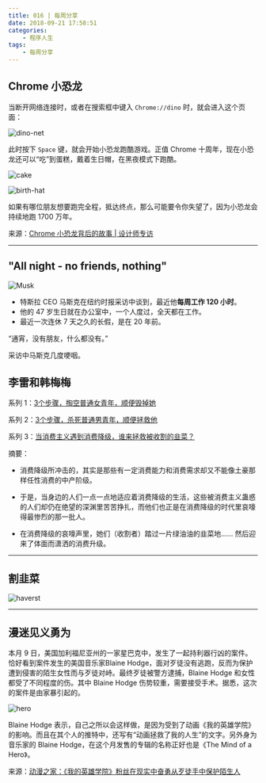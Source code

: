 ```yaml
---
title: 016 | 每周分享
date: 2018-09-21 17:58:51
categories:
	- 程序人生
tags:
	- 每周分享
---
```


## Chrome 小恐龙

当断开网络连接时，或者在搜索框中键入 `Chrome://dino` 时，就会进入这个页面：

![dino-net](016-每周分享/dino-net.PNG)

<!-- more -->

此时按下 `Space` 键，就会开始小恐龙跑酷游戏。正值 Chrome 十周年，现在小恐龙还可以“吃”到蛋糕，戴着生日帽，在黑夜模式下跑酷。

![cake](016-每周分享/cake.png)

![birth-hat](016-每周分享/birth-hat.png)

如果有哪位朋友想要跑完全程，抵达终点，那么可能要令你失望了，因为小恐龙会持续地跑 1700 万年。

来源：[Chrome 小恐龙背后的故事 | 设计师专访](http://zhuanlan.zhihu.com/p/44929548)

---

## "All night - no friends, nothing"

![Musk](016-每周分享/Musk.jpg)

- 特斯拉 CEO 马斯克在纽约时报采访中谈到，最近他**每周工作 120 小时**。
- 他的 47 岁生日就在办公室中，一个人度过，全天都在工作。
- 最近一次连休 7 天之久的长假，是在 20 年前。

“通宵，没有朋友，什么都没有。”

采访中马斯克几度哽咽。

## 李雷和韩梅梅

系列 1：[3个步骤，掏空普通女青年，顺便毁掉她](https://zhuanlan.zhihu.com/p/38343742)

系列 2：[3个步骤，杀死普通男青年，顺便拯救他](https://zhuanlan.zhihu.com/p/38429769)

系列 3：[当消费主义遇到消费降级，谁来拯救被收割的韭菜？](https://zhuanlan.zhihu.com/p/44489434)

摘要：

- 消费降级所冲击的，其实是那些有一定消费能力和消费需求却又不能像土豪那样任性消费的中产阶级。
- 于是，当身边的人们一点一点地适应着消费降级的生活，这些被消费主义蛊惑的人们却仍在绝望的深渊里苦苦挣扎，而他们也正是在消费降级的时代里哀嚎得最惨烈的那一批人。

- 在消费降级的哀嚎声里，她们（收割者）踏过一片绿油油的韭菜地……
  然后迎来了体面而潇洒的消费升级。

----

## 割韭菜

![haverst](016-每周分享/haverst.png)

----

## 漫迷见义勇为

本月 9 日，美国加利福尼亚州的一家星巴克中，发生了一起持利器行凶的案件。恰好看到案件发生的美国音乐家Blaine Hodge，面对歹徒没有逃跑，反而为保护遭到侵害的陌生女性而与歹徒对峙。最终歹徒被警方逮捕，Blaine Hodge 和女性都受了不同程度的伤。其中 Blaine Hodge 伤势较重，需要接受手术。据悉，这次的案件是由家暴引起的。

![hero](016-每周分享/hero.jpg)

Blaine Hodge 表示，自己之所以会这样做，是因为受到了动画《我的英雄学院》的影响。而且在其个人的推特中，还写有“动画拯救了我的人生”的文字。另外身为音乐家的 Blaine Hodge，在这个月发售的专辑的名称正好也是《The Mind of a Hero》。

来源：[动漫之家：《我的英雄学院》粉丝在现实中奋勇从歹徒手中保护陌生人](https://mnews.dmzj.com/article/47160.html)


